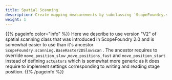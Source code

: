```yaml
---
title: Spatial Scanning
description: Create mapping measurements by subclassing `ScopeFoundry.scanning.BaseRaster2DSlowScanV2` and defining `actuators`.
weight: 1
---
```

{{% pageinfo color="info" %}}
Here we describe to use version "V2" of spatial scanning class that was introduced in ScopeFoundry 2.0 and is somewhat easier to use than it's ancestor `ScopeFoundry.scanning.BaseRaster2DSlowScan` . The ancestor requires to override `move_position_slow` ,`move_positions_fast` and `move_position_start` instead of defining `actuators` which is somewhat more generic as it does require to implement settings corresponding to writing and reading stage position. 
{{% /pageinfo %}}

